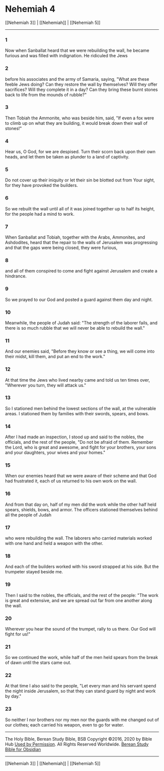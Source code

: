 # Nehemiah 4

[[Nehemiah 3]] | [[Nehemiah]] | [[Nehemiah 5]]

---

### 1
Now when Sanballat heard that we were rebuilding the wall, he became furious and was filled with indignation. He ridiculed the Jews

### 2
before his associates and the army of Samaria, saying, "What are these feeble Jews doing? Can they restore the wall by themselves? Will they offer sacrifices? Will they complete it in a day? Can they bring these burnt stones back to life from the mounds of rubble?"

### 3
Then Tobiah the Ammonite, who was beside him, said, "If even a fox were to climb up on what they are building, it would break down their wall of stones!"

### 4
Hear us, O God, for we are despised. Turn their scorn back upon their own heads, and let them be taken as plunder to a land of captivity.

### 5
Do not cover up their iniquity or let their sin be blotted out from Your sight, for they have provoked the builders.

### 6
So we rebuilt the wall until all of it was joined together up to half its height, for the people had a mind to work.

### 7
When Sanballat and Tobiah, together with the Arabs, Ammonites, and Ashdodites, heard that the repair to the walls of Jerusalem was progressing and that the gaps were being closed, they were furious,

### 8
and all of them conspired to come and fight against Jerusalem and create a hindrance.

### 9
So we prayed to our God and posted a guard against them day and night.

### 10
Meanwhile, the people of Judah said: "The strength of the laborer fails, and there is so much rubble that we will never be able to rebuild the wall."

### 11
And our enemies said, "Before they know or see a thing, we will come into their midst, kill them, and put an end to the work."

### 12
At that time the Jews who lived nearby came and told us ten times over, "Wherever you turn, they will attack us."

### 13
So I stationed men behind the lowest sections of the wall, at the vulnerable areas. I stationed them by families with their swords, spears, and bows.

### 14
After I had made an inspection, I stood up and said to the nobles, the officials, and the rest of the people, "Do not be afraid of them. Remember the Lord, who is great and awesome, and fight for your brothers, your sons and your daughters, your wives and your homes."

### 15
When our enemies heard that we were aware of their scheme and that God had frustrated it, each of us returned to his own work on the wall.

### 16
And from that day on, half of my men did the work while the other half held spears, shields, bows, and armor. The officers stationed themselves behind all the people of Judah

### 17
who were rebuilding the wall. The laborers who carried materials worked with one hand and held a weapon with the other.

### 18
And each of the builders worked with his sword strapped at his side. But the trumpeter stayed beside me.

### 19
Then I said to the nobles, the officials, and the rest of the people: "The work is great and extensive, and we are spread out far from one another along the wall.

### 20
Wherever you hear the sound of the trumpet, rally to us there. Our God will fight for us!"

### 21
So we continued the work, while half of the men held spears from the break of dawn until the stars came out.

### 22
At that time I also said to the people, "Let every man and his servant spend the night inside Jerusalem, so that they can stand guard by night and work by day."

### 23
So neither I nor brothers nor my men nor the guards with me changed out of our clothes; each carried his weapon, even to go for water.

---

The Holy Bible, Berean Study Bible, BSB
Copyright ©2016, 2020 by Bible Hub
[Used by Permission](https://berean.bible/terms.htm). All Rights Reserved Worldwide.
[Berean Study Bible for Obsidian](https://github.com/gapmiss/berean-study-bible-for-obsidian)

---

[[Nehemiah 3]] | [[Nehemiah]] | [[Nehemiah 5]]

